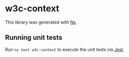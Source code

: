 # w3c-context

This library was generated with [Nx](https://nx.dev).

## Running unit tests

Run `nx test w3c-context` to execute the unit tests via [Jest](https://jestjs.io).
